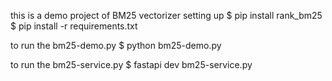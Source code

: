 this is a demo project of BM25 vectorizer
setting up $ pip install rank_bm25 $ pip install -r requirements.txt

to run the bm25-demo.py $ python bm25-demo.py

to run the bm25-service.py $ fastapi dev bm25-service.py
